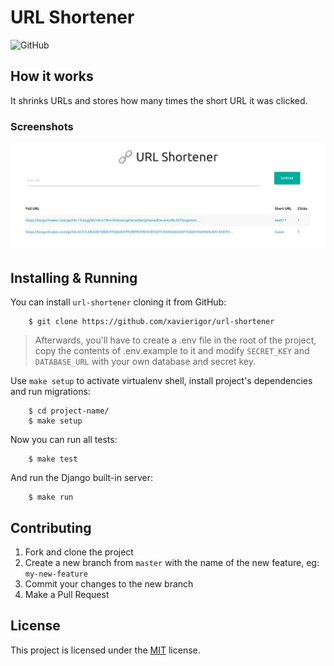 URL Shortener
==============
<img alt="GitHub" src="https://img.shields.io/github/license/xavierigor/url-shortener">

How it works
------------

It shrinks URLs and stores how many times the short URL it was clicked.

### Screenshots
![main-screenshot](.github/screenshot.jpeg)


Installing & Running
--------------------

You can install `url-shortener` cloning it from GitHub:

        $ git clone https://github.com/xavierigor/url-shortener
        
> Afterwards, you'll have to create a .env file in the root of the project, copy the contents of .env.example to it and modify `SECRET_KEY` and `DATABASE_URL` with your own database and secret key.


Use `make setup` to activate virtualenv shell, install project's dependencies and run migrations:

        $ cd project-name/
        $ make setup

Now you can run all tests:

        $ make test

And run the Django built-in server:

        $ make run
        

Contributing
--------------------
1. Fork and clone the project
2. Create a new branch from `master` with the name of the new feature, eg: `my-new-feature`
3. Commit your changes to the new branch
4. Make a Pull Request


License
--------------------
This project is licensed under the [MIT](LICENSE) license.
